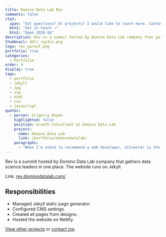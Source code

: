 ```yaml
---
title: Domino Data Lab Rev
comments: false
cta2:
  span: "Got questions? Or projects? I would like to learn more. Contact me today!"
  btn1: "Get in touch ⇢"
  btn2: "Open 2020 Q4"
description: Rev is a summit hosted by Domino Data Lab company that gathers data science leaders in one place.
thumbnail: ddlr_rpy3cx.png
logo: rev_garoyf.png
portfolio: true
categories:
  - Portfolio
order: 4
display: true
tags:
  - portfolio
  - jekyll
  - spg
  - ssg
  - html
  - css
  - javascript
quotes:
  - person: Grigoriy Kogan
    highlighted: false
    position: Growth Consultant at Domino Data Lab
    project:
      name: Domino Data Lab
      link: /portfolio/dominodatalab/
    paragraphs:
      - "When I'm asked to recommend a web developer, Silvestar is the first name that comes to mind. For good reason: He has demonstrated time and time again his ability to understand business requirements, come up with creative and effective solutions, perform the work to meet high standards, and communicate clearly all throughout."
---
```


Rev is a summit hosted by Domino Data Lab company that gathers data science leaders in one place. The website runs on Jekyll.

Link: [rev.dominodatalab.com/](//rev.dominodatalab.com/)

## Responsibilities

- Managed Jekyll static page generator.
- Configured CMS settings.
- Created all pages from designs.
- Hosted the website on Netlify.

[View other projects](/portfolio/) or [contact me](/contact/).
